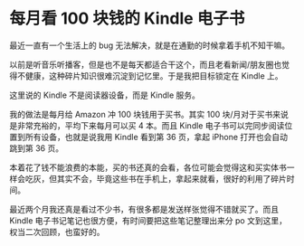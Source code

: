 [slug]: kindle-book-rmb100
[date]: 2017-08-20T13:24:26

# 每月看 100 块钱的 Kindle 电子书

最近一直有一个生活上的 bug 无法解决，就是在通勤的时候拿着手机不知干嘛。

以前是听音乐听播客，但是也不是每天都适合干这个，而且老看新闻/朋友圈也觉得不健康，这种碎片知识很难沉淀到记忆里。于是我把目标锁定在 Kindle 上。

这里说的 Kindle 不是阅读器设备，而是 Kindle 服务。

我的做法是每月给 Amazon 冲 100 块钱用于买书。其实 100 块/月对于买书来说是非常充裕的，平均下来每月可以买 4 本。而且 Kindle 电子书可以完同步阅读位置到所有设备，也就是说我用 Kindle 看到第 36 页，拿起 iPhone 打开也会自动跳到第 36 页。

本着花了钱不能浪费的本能，买的书还真的会看，各位可能会觉得这和买实体书一样会吃灰，但其实不会，毕竟这些书在手机上，拿起来就看，很好的利用了碎片时间。

最近两个月我还真是看过不少书，有很多都是发送样张觉得不错就买了。而且 Kindle 电子书记笔记也很方便，有时间要把这些笔记整理出来分 po 文到这里，权当二次回顾，也蛮好的。
